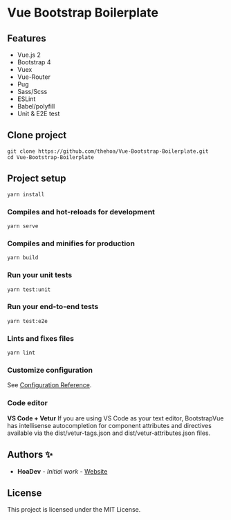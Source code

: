 # Vue Bootstrap Boilerplate

## Features

- Vue.js 2
- Bootstrap 4
- Vuex
- Vue-Router
- Pug
- Sass/Scss
- ESLint
- Babel/polyfill
- Unit & E2E test

## Clone project

```
git clone https://github.com/thehoa/Vue-Bootstrap-Boilerplate.git
cd Vue-Bootstrap-Boilerplate
```

## Project setup

```
yarn install
```

### Compiles and hot-reloads for development

```
yarn serve
```

### Compiles and minifies for production

```
yarn build
```

### Run your unit tests

```
yarn test:unit
```

### Run your end-to-end tests

```
yarn test:e2e
```

### Lints and fixes files

```
yarn lint
```

### Customize configuration

See [Configuration Reference](https://cli.vuejs.org/config/).

### Code editor

**VS Code + Vetur**
If you are using VS Code as your text editor, BootstrapVue has intellisense autocompletion for component attributes and directives available via the dist/vetur-tags.json and dist/vetur-attributes.json files.

## Authors ✨

- **HoaDev** - _Initial work_ - [Website](https://hoadev.com)

## License

This project is licensed under the MIT License.
